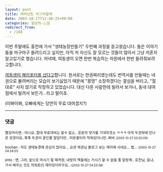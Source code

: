 ```yaml
---
layout: post
title: 퍼머넌트 어그리컬쳐
date: 2003-10-27T12:40:25+09:00
categories: 일상의-느낌
redirect_from:
  - /168
---
```


이번 주말에도 홍천에 가서 "생태농장만들기" 두번째 과정을 듣고왔습니다. 들은 이야기들을 마구마구 들려드리고 싶지만, 아직 저 자신도 잘 모르는 것들이 많아서 그냥 저혼자 알고있기로 했습니다. 저녁때, 여동생이 오면 한번 복습하는 차원에서 한번 들려줘보려고합니다.

<a href="http://naushika.egloos.com/83564/" target=bb>여동생이 해리포터를 샀다고</a>합니다. 원서로는 한권짜리였는데도 번역서를 만들때는 네권으로 불려버리는 모습이 보기싫었기 때문에 "몽땅" 소장하겠다는 결심을 버리고, "절대로" 사지 않기로 작정하고 있었습니다. 대신 다른 사람한테 빌려서 보거나, 동네 대여점에서 빌려서 보든가.. 라고 말이죠.

(이봐이봐, 오빠에게는 당연히 무료 대여겠지?)

* * *

### 댓글



<!--- cmt:374 --->
<!--- mail: --->
<!--- parent:0 --->

<small>빨강머리앤 : 아니요..절대 무료대여는 할수 없소.. 응분의 댓가를 기대하겟소 ㅋㅋㅋ 아직 두권밖에 안나온 모양이요..흑흑 두권이 끝인줄 알았더만.. 미완결이라 적혀있더니만..쩌비 <small>(2003-10-27 03:50:09)</small></small>


<!--- cmt:375 --->
<!--- mail: --->
<!--- parent:0 --->

<small>hochan : 저도 생태농경에 관심이 많아요... 요샌 제권님 블로그 보는 재미에 사네요... 쩝... <small>(2003-10-27 04:34:51)</small></small>


<!--- cmt:376 --->
<!--- mail: --->
<!--- parent:0 --->

<small>jinto : 앤, 그려, 앞으로 머시기 헐 때꺼정, 내방의 책들에는 거시기 할 수 없을 줄 알랑께.. 호찬님, 음냐, 가서 배우는 것도 의외로(!) 재미있더라구요.. <small>(2003-10-27 04:53:08)</small></small>

